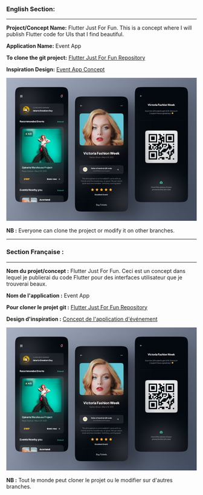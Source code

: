 
### English Section:
***
**Project/Concept Name:** Flutter Just For Fun. This is a concept where I will publish Flutter code for UIs that I find beautiful.

**Application Name:** Event App

**To clone the git project:** [Flutter Just For Fun Repository](https://github.com/BaHithBENON/Flutter-Just-For-Fun-01.git)

**Inspiration Design:** [Event App Concept](https://dribbble.com/shots/15391237-Event-App-Concept?utm_source=Clipboard_Shot&utm_campaign=risangkuncoro&utm_content=Event%20App%20Concept&utm_medium=Social_Share)

![Inspiration Design](Event_App_Concept.jpeg)

**NB :** Everyone can clone the project or modify it on other branches.

***
### Section Française :
***
**Nom du projet/concept :** Flutter Just For Fun. Ceci est un concept dans lequel je publierai du code Flutter pour des interfaces utilisateur que je trouverai beaux.

**Nom de l'application :** Event App

**Pour cloner le projet git :** [Flutter Just For Fun Repository](https://github.com/BaHithBENON/Flutter-Just-For-Fun-01.git)

**Design d'inspiration :** [Concept de l'application d'événement](https://dribbble.com/shots/15391237-Event-App-Concept?utm_source=Clipboard_Shot&utm_campaign=risangkuncoro&utm_content=Event%20App%20Concept&utm_medium=Social_Share)

![Inspiration Design](Event_App_Concept.jpeg)

**NB :** Tout le monde peut cloner le projet ou le modifier sur d'autres branches.